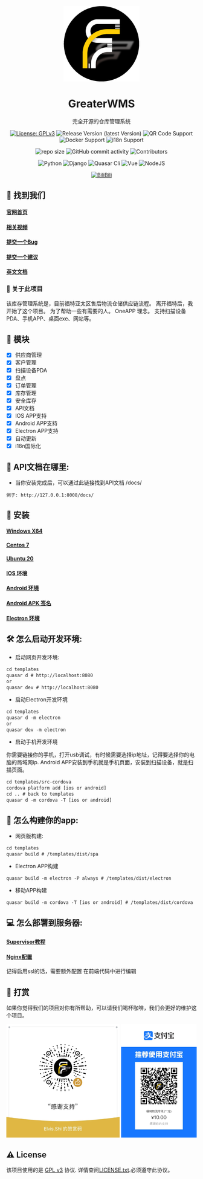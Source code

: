 <div align="center">
  <img src="static/img/logo.png" alt="GreaterWMS logo" width="200" height="auto" />
  <h1>GreaterWMS</h1>
  <p>完全开源的仓库管理系统</p>

<!-- Badges -->
[![License: GPLv3](https://img.shields.io/github/license/Singosgu/GreaterWMS)](https://www.gnu.org/licenses/gpl-3.0.html)
![Release Version (latest Version)](https://img.shields.io/github/v/release/Singosgu/GreaterWMS?color=orange&include_prereleases)
![QR Code Support](https://img.shields.io/badge/QR--Code-Support-orange.svg)
![Docker Support](https://img.shields.io/badge/Docker-Support-orange.svg)
![i18n Support](https://img.shields.io/badge/i18n-Support-orange.svg)

![repo size](https://img.shields.io/github/repo-size/Singosgu/GreaterWMS)
![GitHub commit activity](https://img.shields.io/github/commit-activity/m/Singosgu/GreaterWMS)
![Contributors](https://img.shields.io/github/contributors/Singosgu/GreaterWMS?color=blue)

![Python](https://img.shields.io/badge/Python-3.9.5-yellowgreen)
![Django](https://img.shields.io/badge/Django-3.1.14-yellowgreen)
![Quasar Cli](https://img.shields.io/badge/Quasar/cli-1.2.1-yellowgreen)
![Vue](https://img.shields.io/badge/Vue-2.6.0-yellowgreen)
![NodeJS](https://img.shields.io/badge/NodeJS-14.19.3-yellowgreen)

[![BiliBili](https://img.shields.io/badge/BiliBili-4987-red)](https://space.bilibili.com/407321291/channel/seriesdetail?sid=776320)
</div>

[//]: # (Some Link)
## :rocket: 找到我们
<h4>
    <a href="https://www.56yhz.com/">官网首页</a>
</h4>
<h4>
  <a href="https://space.bilibili.com/407321291/channel/seriesdetail?sid=776320">相关视频</a>
</h4>
<h4>
  <a href="https://gitee.com/GreaterWMS/GreaterwMS/issues/new?template=bug_report.md&title=[BUG]">提交一个Bug</a>
</h4>
<h4>   
  <a href="https://gitee.com/GreaterWMS/GreaterWMS/issues/new?template=feature_request.md&title=[FR]">提交一个建议</a>
</h4>
<h4>
  <a href="https://gitee.com/GreaterWMS/GreaterWMS/blob/master/README.en.md">英文文档</a>
</h4>

[//]: # (About the Project)
### :star2: 关于此项目

该库存管理系统是，目前福特亚太区售后物流仓储供应链流程。
离开福特后，我开始了这个项目。 为了帮助一些有需要的人。
OneAPP 理念。 支持扫描设备PDA、手机APP、桌面exe、网站等。

[//]: # (Function)
## :dart: 模块

* [x] 供应商管理
* [x] 客户管理
* [x] 扫描设备PDA
* [x] 盘点
* [x] 订单管理
* [x] 库存管理
* [x] 安全库存
* [x] API文档
* [x] IOS APP支持
* [x] Android APP支持
* [x] Electron APP支持
* [x] 自动更新
* [x] i18n国际化

[//]: # (development)
## :eyes: API文档在哪里:

- 当你安装完成后，可以通过此链接找到API文档 /docs/

~~~shell
例子: http://127.0.0.1:8008/docs/
~~~

[//]: # (Install)
## :compass: 安装

<h4>
  <a href="https://www.56yhz.com/zh-hans/docs/39/3/">Windows X64</a>
</h4>
<h4>
  <a href="https://www.56yhz.com/zh-hans/docs/39/4/">Centos 7</a>
</h4>
<h4>
  <a href="https://www.56yhz.com/zh-hans/docs/39/5/">Ubuntu 20</a>
</h4>
<h4>
  <a href="https://www.56yhz.com/zh-hans/docs/39/6/">IOS 环境</a>
</h4>
<h4>
  <a href="https://www.56yhz.com/zh-hans/docs/39/7/">Android 环境</a>
</h4>
<h4>
  <a href="https://www.56yhz.com/zh-hans/docs/39/8/">Android APK 签名</a>
</h4>
<h4>
  <a href="https://www.56yhz.com/zh-hans/docs/39/12/">Electron 环境</a>
</h4>

[//]: # (development)
## :hammer_and_wrench: 怎么启动开发环境:

- 启动网页开发环境:

~~~shell
cd templates
quasar d # http://localhost:8080
or
quasar dev # http://localhost:8080
~~~

- 启动Electron开发环境

~~~shell
cd templates
quasar d -m electron
or
quasar dev -m electron
~~~

- 启动手机开发环境

你需要链接你的手机，打开usb调试，有时候需要选择ip地址，记得要选择你的电脑的局域网ip. 
Android APP安装到手机就是手机页面，安装到扫描设备，就是扫描页面。

~~~shell
cd templates/src-cordova
cordova platform add [ios or android]
cd .. # back to templates
quasar d -m cordova -T [ios or android]
~~~

[//]: # (publish)
## :trumpet: 怎么构建你的app:

- 网页版构建:

~~~shell
cd templates
quasar build # /templates/dist/spa
~~~

- Electron APP构建

~~~shell
quasar build -m electron -P always # /templates/dist/electron
~~~

- 移动APP构建

~~~shell
quasar build -m cordova -T [ios or android] # /templates/dist/cordova
~~~

[//]: # (deploy)
## :computer: 怎么部署到服务器:

<h4>
  <a href="https://www.56yhz.com/zh-hans/docs/39/9/">Supervisor教程</a>
</h4>
<h4>
  <a href="https://www.56yhz.com/zh-hans/docs/39/10/">Nginx配置</a>
</h4>

记得启用ssl的话，需要额外配置
在前端代码中进行编辑

<!-- Sponsor -->
## :money_with_wings: 打赏

如果你觉得我们的项目对你有所帮助，可以请我们喝杯咖啡，我们会更好的维护这个项目。

<div align="left">
    <img src="static/img/wechat.jpg" alt="GreaterWMS wechat" width="" height="300" />
    <img src="static/img/alipay.jpg" alt="GreaterWMS alipay" width="" height="300" />
</div>

<!-- License -->
## :warning: License

该项目使用的是 [GPL v3](https://www.gnu.org/licenses/gpl-3.0.html) 协议. 详情查阅[LICENSE.txt](https://gitee.com/GreaterWMS/GreaterWMS/blob/master/LICENSE).必须遵守此协议。
